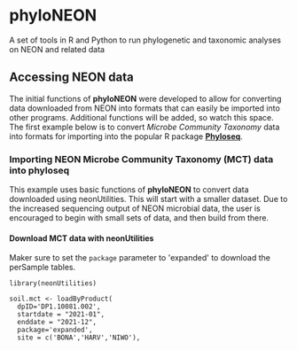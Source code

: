 # phyloNEON

A set of tools in R and Python to run phylogenetic and taxonomic analyses on NEON and related data

## Accessing NEON data 

The initial functions of **phyloNEON** were developed to allow for converting data downloaded from NEON into formats that can easily be imported into other programs. Additional functions will be added, so watch this space. The first example below is to convert *Microbe Community Taxonomy* data into formats for importing into the popular R package [**Phyloseq**](https://joey711.github.io/phyloseq/). 

### Importing NEON Microbe Community Taxonomy (MCT) data into phyloseq

This example uses basic functions of **phyloNEON** to convert data downloaded using neonUtilities. This will start with a smaller dataset. Due to the increased sequencing output of NEON microbial data, the user is encouraged to begin with small sets of data, and then build from there. 

#### Download MCT data with neonUtilities

Maker sure to set the `package` parameter to 'expanded' to download the perSample tables.

```
library(neonUtilities)

soil.mct <- loadByProduct(
  dpID='DP1.10081.002',
  startdate = "2021-01",
  enddate = "2021-12",
  package='expanded',
  site = c('BONA','HARV','NIWO'),

```
